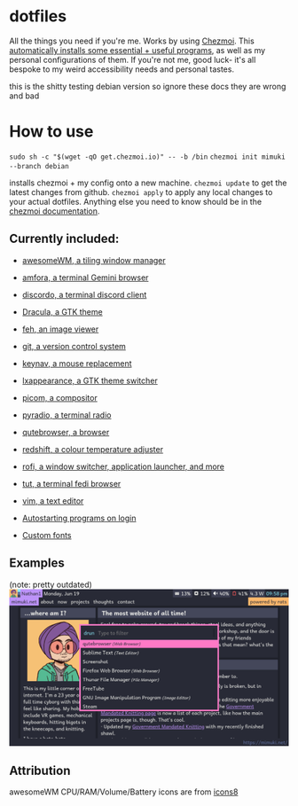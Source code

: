 # dotfiles
All the things you need if you're me. Works by using [Chezmoi](https://github.com/twpayne/chezmoi). This [automatically installs some essential + useful programs](https://github.com/mimuki/dotfiles/blob/main/run_onchange_install-packages.sh), as well as my personal configurations of them. If you're not me, good luck- it's all bespoke to my weird accessibility needs and personal tastes.

this is the shitty testing debian version so ignore these docs they are wrong and bad

# How to use
`sudo sh -c "$(wget -qO get.chezmoi.io)" -- -b /bin`
`chezmoi init mimuki --branch debian`

installs chezmoi + my config onto a new machine. `chezmoi update` to get the latest changes from github. `chezmoi apply` to apply any local changes to your actual dotfiles. Anything else you need to know should be in the [chezmoi documentation](https://www.chezmoi.io/quick-start/#next-steps).

## Currently included:
- [awesomeWM, a tiling window manager](https://github.com/awesomeWM/awesome)
- [amfora, a terminal Gemini browser](https://github.com/makew0rld/amfora)
- [discordo, a terminal discord client](https://github.com/ayn2op/discordo)
- [Dracula, a GTK theme](https://github.com/dracula/gtk)
- [feh, an image viewer](https://github.com/derf/feh)
- [git, a version control system](https://github.com/git/git)
- [keynav, a mouse replacement](https://github.com/jordansissel/keynav)
- [lxappearance, a GTK theme switcher](https://github.com/lxde/lxappearance)
- [picom, a compositor](https://github.com/yshui/picom)
- [pyradio, a terminal radio](https://github.com/coderholic/pyradio)
- [qutebrowser, a browser](https://github.com/qutebrowser/qutebrowser)
- [redshift, a colour temperature adjuster](https://github.com/jonls/redshift)
- [rofi, a window switcher, application launcher, and more](https://github.com/davatorium/rofi)
- [tut, a terminal fedi browser](https://github.com/RasmusLindroth/tut)
- [vim, a text editor](https://github.com/vim/vim)

- [Autostarting programs on login](https://github.com/mimuki/dotfiles/blob/main/dot_xprofile.tmpl)
- [Custom fonts](https://github.com/mimuki/dotfiles/tree/main/dot_fonts)

## Examples
(note: pretty outdated)
![screenshot_1](./examples/screenshot_1.png)

## Attribution
awesomeWM CPU/RAM/Volume/Battery icons are from [icons8](https://icons8.com/)
